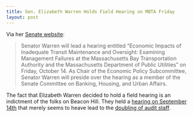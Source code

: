 ```yaml
---
title: Sen. Elizabeth Warren Holds Field Hearing on MBTA Friday
layout: post
---
```

Via her [Senate website](https://www.warren.senate.gov/mbta-hearing):
> Senator Warren will lead a hearing entitled “Economic Impacts of Inadequate Transit Maintenance and Oversight: Examining Management Failures at the Massachusetts Bay Transportation Authority and the Massachusetts Department of Public Utilities” on Friday, October 14. As Chair of the Economic Policy Subcommittee, Senator Warren will preside over the hearing as a member of the Senate Committee on Banking, Housing, and Urban Affairs.

The fact that Elizabeth Warren decided to hold a field hearing is an indictment of the folks on Beacon Hill. They held a [hearing on September 14th](https://malegislature.gov/Events/Hearings/Detail/4356) that merely seems to heave lead to the [doubling of audit staff](https://www.bostonglobe.com/2022/09/14/metro/mbta-board-chair-dpu-face-lawmakers-t-safety-oversight-hearing/).


